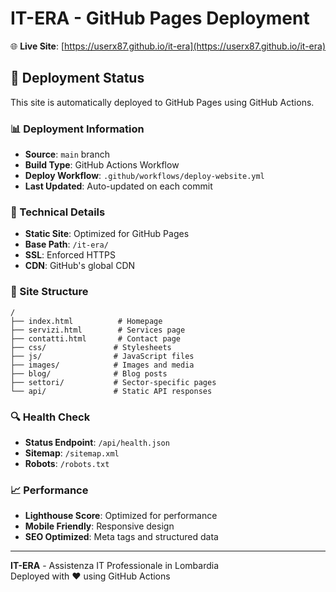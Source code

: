 # IT-ERA - GitHub Pages Deployment

🌐 **Live Site**: [https://userx87.github.io/it-era](https://userx87.github.io/it-era)

## 🚀 Deployment Status

This site is automatically deployed to GitHub Pages using GitHub Actions.

### 📊 Deployment Information

- **Source**: `main` branch
- **Build Type**: GitHub Actions Workflow
- **Deploy Workflow**: `.github/workflows/deploy-website.yml`
- **Last Updated**: Auto-updated on each commit

### 🔧 Technical Details

- **Static Site**: Optimized for GitHub Pages
- **Base Path**: `/it-era/`
- **SSL**: Enforced HTTPS
- **CDN**: GitHub's global CDN

### 📁 Site Structure

```
/
├── index.html          # Homepage
├── servizi.html        # Services page
├── contatti.html       # Contact page
├── css/               # Stylesheets
├── js/                # JavaScript files
├── images/            # Images and media
├── blog/              # Blog posts
├── settori/           # Sector-specific pages
└── api/               # Static API responses
```

### 🔍 Health Check

- **Status Endpoint**: `/api/health.json`
- **Sitemap**: `/sitemap.xml`
- **Robots**: `/robots.txt`

### 📈 Performance

- **Lighthouse Score**: Optimized for performance
- **Mobile Friendly**: Responsive design
- **SEO Optimized**: Meta tags and structured data

---

**IT-ERA** - Assistenza IT Professionale in Lombardia  
Deployed with ❤️ using GitHub Actions

